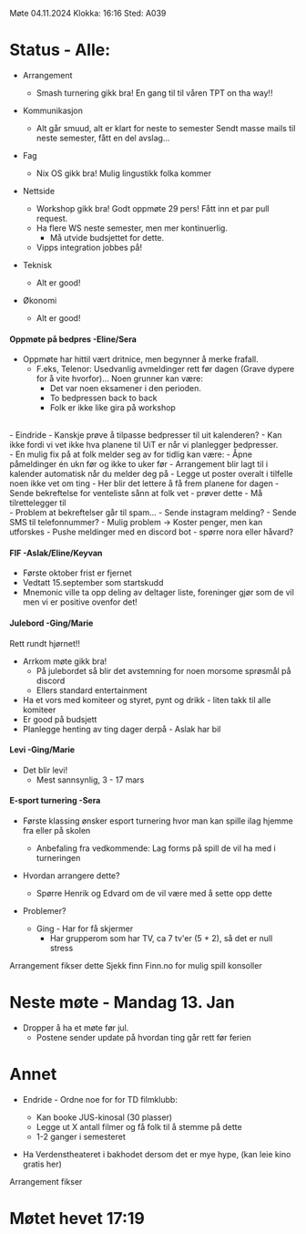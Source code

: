 Møte 04.11.2024 Klokka: 16:16 Sted: A039

# Status - Alle:
- Arrangement
    - Smash turnering gikk bra! En gang til til våren
    TPT on tha way!!

- Kommunikasjon
    - Alt går smuud, alt er klart for neste to semester
    Sendt masse mails til neste semester, fått en del avslag...

- Fag
    - Nix OS gikk bra! Mulig lingustikk folka kommer

- Nettside
    - Workshop gikk bra! Godt oppmøte 29 pers! Fått inn et par pull request. 
    - Ha flere WS neste semester, men mer kontinuerlig.
        - Må utvide budsjettet for dette.
    - Vipps integration jobbes på!

- Teknisk
    - Alt er good!

- Økonomi
    - Alt er good!

#### Oppmøte på bedpres -Eline/Sera
- Oppmøte har hittil vært dritnice, men begynner å merke frafall.
    - F.eks, Telenor: Usedvanlig avmeldinger rett før dagen (Grave dypere for å vite hvorfor)... 
    Noen grunner kan være:
        - Det var noen eksamener i den perioden.
        - To bedpressen back to back
        - Folk er ikke like gira på workshop
<br>
- Eindride - Kanskje prøve å tilpasse bedpresser til uit kalenderen?
    - Kan ikke fordi vi vet ikke hva planene til UiT er når vi planlegger bedpresser.
<br>
- En mulig fix på at folk melder seg av for tidlig kan være:
    - Åpne påmeldinger én ukn før og ikke to uker før
    - Arrangement blir lagt til i kalender automatisk når du melder deg på
    - Legge ut poster overalt i tilfelle noen ikke vet om ting
        - Her blir det lettere å få frem planene for dagen
    - Sende bekreftelse for venteliste sånn at folk vet - prøver dette
        - Må tilrettelegger til 
<br>
- Problem at bekreftelser går til spam...
    - Sende instagram melding? 
    - Sende SMS til telefonnummer?
        - Mulig problem -> Koster penger, men kan utforskes
    - Pushe meldinger med en discord bot - spørre nora eller håvard?

#### FIF -Aslak/Eline/Keyvan
- Første oktober frist er fjernet
- Vedtatt 15.september som startskudd
- Mnemonic ville ta opp deling av deltager liste, foreninger gjør som de vil men vi er positive ovenfor det!

#### Julebord -Ging/Marie
Rett rundt hjørnet!!
- Arrkom møte gikk bra! 
    - På julebordet så blir det avstemning for noen morsome sprøsmål på discord
    - Ellers standard entertainment
- Ha et vors med komiteer og styret, pynt og drikk - liten takk til alle komiteer
- Er good på budsjett
- Planlegge henting av ting dager derpå - Aslak har bil

#### Levi -Ging/Marie
- Det blir levi!
    - Mest sannsynlig, 3 - 17 mars

#### E-sport turnering -Sera
- Første klassing ønsker esport turnering hvor man kan spille ilag hjemme fra eller på skolen
    - Anbefaling fra vedkommende: Lag forms på spill de vil ha med i turneringen

- Hvordan arrangere dette?
    - Spørre Henrik og Edvard om de vil være med å sette opp dette

- Problemer?
    - Ging - Har for få skjermer
        - Har grupperom som har TV, ca 7 tv'er (5 + 2), så det er null stress

Arrangement fikser dette
Sjekk finn Finn.no for mulig spill konsoller

# Neste møte - Mandag 13. Jan
- Dropper å ha et møte før jul.
    - Postene sender update på hvordan ting går rett før ferien

# Annet
- Endride - Ordne noe for for TD filmklubb:
    - Kan booke JUS-kinosal (30 plasser)
    - Legge ut X antall filmer og få folk til å stemme på dette
    - 1-2 ganger i semesteret

- Ha Verdenstheateret i bakhodet dersom det er mye hype, (kan leie kino gratis her)

Arrangement fikser

# Møtet hevet 17:19